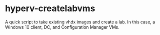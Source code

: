 # hyperv-createlabvms
A quick script to take existing vhdx images and create a lab. In this case, a Windows 10 client, DC, and Configuration Manager VMs.
